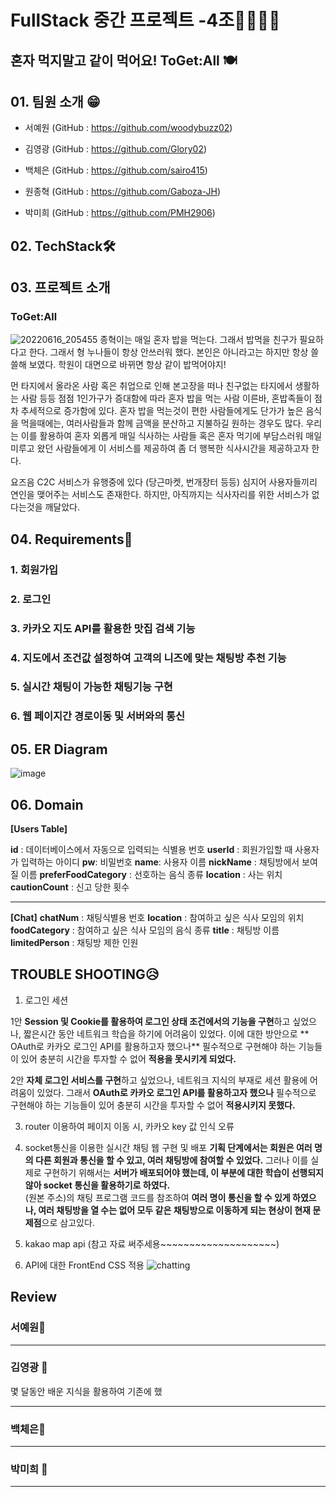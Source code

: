 # FullStack 중간 프로젝트 -4조👩‍👩‍👦‍👦

## 혼자 먹지말고 같이 먹어요! ToGet:All  🍽️

## 01. 팀원  소개 😁
* 서예원 (GitHub : https://github.com/woodybuzz02)  
 
* 김영광 (GitHub : https://github.com/Glory02)  
 
* 백체은 (GitHub : https://github.com/sairo415)  
 
* 원종혁 (GitHub : https://github.com/Gaboza-JH) 

* 박미희 (GitHub : https://github.com/PMH2906)

##  02. TechStack🛠️

  
## 03. 프로젝트 소개
### ToGet:All 
![20220616_205455](https://user-images.githubusercontent.com/102516088/174064437-6ce49791-e527-4bb9-b028-a2a2db513c65.png)
종혁이는 매일 혼자 밥을 먹는다. 그래서 밥먹을 친구가 필요하다고 한다. 그래서 형 누나들이 항상 안쓰러워 했다. 본인은 아니라고는 하지만 항상 쓸쓸해 보였다. 학원이 대면으로 바뀌면 항상 같이 밥먹어야지! 


먼 타지에서 올라온 사람 혹은 취업으로 인해 본고장을 떠나 친구없는 타지에서 생활하는 사람 등등 점점 1인가구가 증대함에 따라 혼자 밥을 먹는 사람 이른바, 혼밥족들이 점차 추세적으로 증가함에 있다. 혼자 밥을 먹는것이 편한 사람들에게도 단가가 높은 음식을 먹을때에는, 여러사람들과 함께 금액을 분산하고 지불하길 원하는 경우도 많다.
우리는 이를 활용하여 혼자 외롭게 매일 식사하는 사람들 혹은 혼자 먹기에 부담스러워 매일 미루고 왔던 사람들에게 이 서비스를 제공하여 좀 더 행복한 식사시간을 제공하고자 한다.

요즈음 C2C 서비스가 유행중에 있다 (당근마켓, 번개장터 등등)  심지어 사용자들끼리 연인을 맺어주는 서비스도 존재한다. 하지만, 아직까지는 식사자리를 위한 서비스가 없다는것을 깨달았다. 

## 04. Requirements🤔

### 1. 회원가입

### 2. 로그인

### 3. 카카오 지도 API를 활용한 맛집 검색 기능

### 4. 지도에서 조건값 설정하여 고객의 니즈에 맞는 채팅방 추천 기능

### 5.  실시간 채팅이 가능한 채팅기능 구현 

### 6.  웹 페이지간 경로이동 및 서버와의 통신




## 05. ER Diagram
![image](https://user-images.githubusercontent.com/102516088/174066865-c6e5b923-ade9-4119-bab6-b8c36efcd2d5.png)

## 06. Domain
**[Users Table]** 

**id** : 데이터베이스에서 자동으로 입력되는 식별용 번호
**userId** : 회원가입할 때 사용자가 입력하는 아이디
**pw**: 비밀번호
**name**: 사용자 이름
**nickName** : 채팅방에서 보여질 이름
**preferFoodCategory** : 선호하는 음식 종류
**location** : 사는 위치
**cautionCount** : 신고 당한 횟수

---
**[Chat]**
**chatNum** : 채팅식별용 번호
**location** : 참여하고 싶은 식사 모임의 위치
**foodCategory** : 참여하고 싶은 식사 모임의 음식 종류
**title** : 채팅방 이름
**limitedPerson** : 채팅방 제한 인원

## TROUBLE SHOOTING😥
1. 로그인 세션

1안
**Session 및 Cookie를 활용하여 로그인 상태 조건에서의 기능을 구현**하고 싶었으나, 짧은시간 동안 네트워크 학습을 하기에 어려움이 있었다. 이에 대한 방안으로 ** OAuth로 카카오 로그인 API를 활용하고자 했으나** 필수적으로 구현해야 하는 기능들이 있어 충분히 시간을 투자할 수 없어 **적용을 못시키게 되었다.**

2안
**자체 로그인 서비스를 구현**하고 싶었으나, 네트워크 지식의 부재로 세션 활용에 어려움이 있었다. 그래서 **OAuth로 카카오 로그인 API를 활용하고자 했으나** 필수적으로 구현해야 하는 기능들이 있어 충분히 시간을 투자할 수 없어 **적용시키지 못했다.**


3. router 이용하여 페이지 이동 시, 카카오 key 값 인식 오류

4. socket통신을 이용한 실시간 채팅 웹 구현 및 배포
**기획 단계에서는 회원은 여러 명의 다른 회원과 통신을 할 수 있고, 여러 채팅방에 참여할 수 있었다.** 그러나 이를 실제로 구현하기 위해서는 **서버가 배포되어야 했는데, 이 부분에 대한 학습이 선행되지 않아 socket 통신을 활용하기로 하였다.**  
(원본 주소)의 채팅 프로그램 코드를 참조하여 **여러 명이 통신을 할 수 있게 하였으나, 여러 채팅방을 열 수는 없어 모두 같은 채팅방으로 이동하게 되는 현상이 현재 문제점**으로 삼고있다.

5. kakao map api (참고 자료 써주세용~~~~~~~~~~~~~~~~~~~~)

6. API에 대한 FrontEnd CSS 적용
![chatting](https://user-images.githubusercontent.com/102516088/174077587-377e80d0-1a4b-4caa-84dc-d9873c8c5a00.gif)



## Review

### 서예원👨


---

### 김영광  🧑
몇 달동안 배운 지식을 활용하여 기존에 했

---


### 백체은👦

---



### 박미희 👧

---

